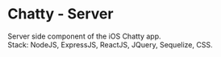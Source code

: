 # Chatty - Server

Server side component of the iOS Chatty app. <br/>
Stack: NodeJS, ExpressJS, ReactJS, JQuery, Sequelize, CSS.
